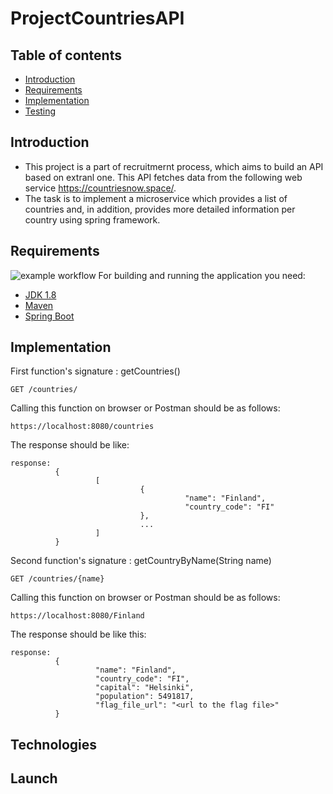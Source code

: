 # ProjectCountriesAPI

## Table of contents
* [Introduction](#Introduction)
* [Requirements](#Requirments)
* [Implementation](#Implementation)
* [Testing](#Testing)

## Introduction

- This project is a part of recruitmernt process, which aims to build an API based on extranl one. This API fetches data from 
the following web service https://countriesnow.space/.
- The task is to implement a microservice which provides a list of countries and, in addition, provides more detailed information per country  using spring framework.

## Requirements
![example workflow](https://github.com/ybarhoush/country-service/actions/workflows/main.yml/badge.svg)
For building and running the application you need:

- [JDK 1.8](http://www.oracle.com/technetwork/java/javase/downloads/jdk8-downloads-2133151.html)
- [Maven](https://maven.apache.org)
- [Spring Boot](http://projects.spring.io/spring-boot/)

## Implementation
First function's signature : getCountries()
```
GET /countries/
```
Calling this function on browser or Postman should be as follows:
```
https://localhost:8080/countries
```
The response should be like:
```
response:
          {
                   [
                             {
                                       "name": "Finland",
                                       "country_code": "FI"
                             },
                             ...
                   ]
          }
```
Second function's signature : getCountryByName(String name)
```
GET /countries/{name}
```
Calling this function on browser or Postman should be as follows:
```
https://localhost:8080/Finland
```
The response should be like this:
```
response:
          {
                   "name": "Finland",
                   "country_code": "FI",
                   "capital": "Helsinki",
                   "population": 5491817,
                   "flag_file_url": "<url to the flag file>"
          }
```  
## Technologies
## Launch
